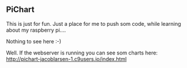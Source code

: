 ## PiChart
This is just for fun.
Just a place for me to push som code, while learning about my raspberry pi....

Nothing to see here :-)

Well. If the webserver is running you can see som charts here: http://pichart-jacoblarsen-1.c9users.io/index.html